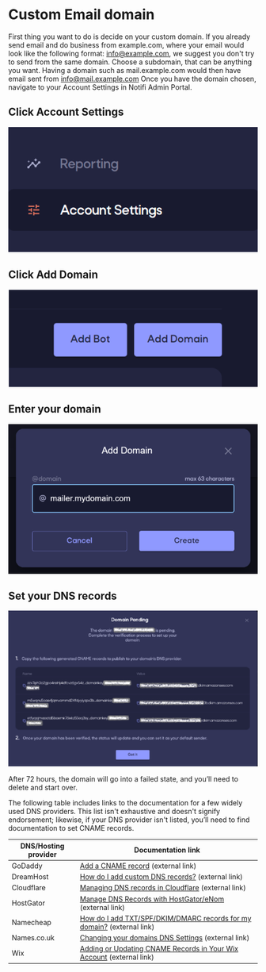 # Custom Email domain

First thing you want to do is decide on your custom domain. If you already send email and do business from example.com, where your email would look like the following format: info@example.com, we suggest you don't try to send from the same domain. Choose a subdomain, that can be anything you want. Having a domain such as mail.example.com would then have email sent from info@mail.example.com
Once you have the domain chosen, navigate to your Account Settings in Notifi Admin Portal. 

## Click Account Settings

![Account settings](/img/email-domain/1.png)

## Click Add Domain

![Add domain](/img/email-domain/2.png)

## Enter your domain

![Enter domain](/img/email-domain/3.png)

## Set your DNS records

![DNS records](/img/email-domain/4.png)

After 72 hours, the domain will go into a failed state, and you’ll need to delete and start over.


The following table includes links to the documentation for a few widely used DNS providers. This list isn't exhaustive and doesn't signify endorsement; likewise, if your DNS provider isn't listed, you’ll need to find documentation to set CNAME records.

| DNS/Hosting provider | Documentation link |
| ---------------------|---------|
| GoDaddy | [Add a CNAME record](https://www.godaddy.com/help/add-a-cname-record-19236) (external link) |
| DreamHost | [How do I add custom DNS records?](https://help.dreamhost.com/hc/en-us/articles/215414867-How-do-I-add-custom-DNS-records-) (external link) | 
| Cloudflare | [Managing DNS records in Cloudflare](https://support.cloudflare.com/hc/en-us/articles/360019093151) (external link) |
| HostGator | [Manage DNS Records with HostGator/eNom](https://www.hostgator.com/help/article/manage-dns-records-with-hostgatorenom) (external link) |
| Namecheap | [How do I add TXT/SPF/DKIM/DMARC records for my domain?](https://www.namecheap.com/support/knowledgebase/article.aspx/317/2237/how-do-i-add-txtspfdkimdmarc-records-for-my-domain) (external link) |
| Names.co.uk | [Changing your domains DNS Settings](https://www.names.co.uk/support/1156-changing_your_domains_dns_settings.html) (external link) |
| Wix | [Adding or Updating CNAME Records in Your Wix Account](https://support.wix.com/en/article/adding-or-updating-cname-records-in-your-wix-account) (external link) |



